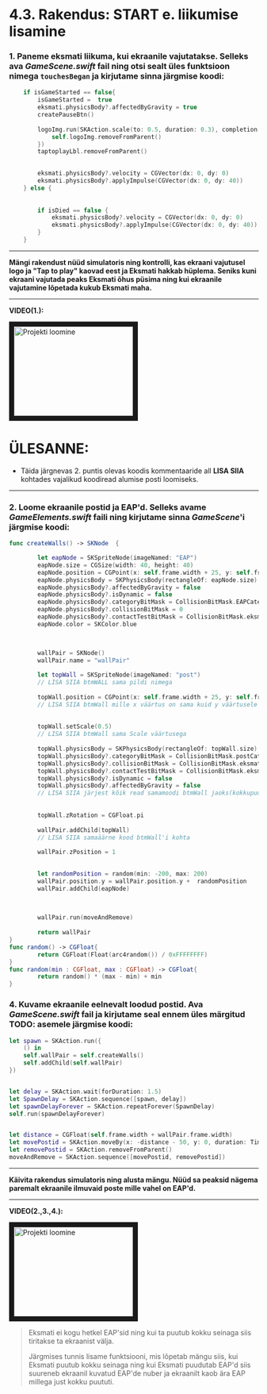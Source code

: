 
# 4.3. Rakendus: START e. liikumise lisamine


### 1. Paneme eksmati liikuma, kui ekraanile vajutatakse. Selleks ava *GameScene.swift* fail ning otsi sealt üles funktsioon nimega ```touchesBegan``` ja kirjutame sinna järgmise koodi:

```swift
    if isGameStarted == false{
        isGameStarted =  true
        eksmati.physicsBody?.affectedByGravity = true
        createPauseBtn()
        
        logoImg.run(SKAction.scale(to: 0.5, duration: 0.3), completion: {
            self.logoImg.removeFromParent()
        })
        taptoplayLbl.removeFromParent()

       
        eksmati.physicsBody?.velocity = CGVector(dx: 0, dy: 0)
        eksmati.physicsBody?.applyImpulse(CGVector(dx: 0, dy: 40))
    } else {
    
 
        if isDied == false {
            eksmati.physicsBody?.velocity = CGVector(dx: 0, dy: 0)
            eksmati.physicsBody?.applyImpulse(CGVector(dx: 0, dy: 40))
        }
    }
```   
---   

**Mängi rakendust nüüd simulatoris ning kontrolli, kas ekraani vajutusel logo ja "Tap to play" kaovad eest ja Eksmati hakkab hüplema. Seniks kuni ekraani vajutada peaks Eksmati õhus püsima ning kui ekraanile vajutamine lõpetada kukub Eksmati maha.**

---

**VIDEO(1.):**

<a href="https://youtu.be/zuuT1pb8cfA
" target="_blank"><img src="http://img.youtube.com/vi/zuuT1pb8cfA/0.jpg" 
alt="Projekti loomine" width="240" height="180" border="10" /></a>

# ÜLESANNE:
* Täida järgnevas 2. puntis olevas koodis kommentaaride all **LISA SIIA** kohtades vajalikud koodiread alumise posti loomiseks.
---

### 2. Loome ekraanile postid ja EAP'd. Selleks avame *GameElements.swift* faili ning kirjutame sinna *GameScene*'i järgmise koodi:

``` swift
func createWalls() -> SKNode  {

        let eapNode = SKSpriteNode(imageNamed: "EAP")
        eapNode.size = CGSize(width: 40, height: 40)
        eapNode.position = CGPoint(x: self.frame.width + 25, y: self.frame.height / 2)
        eapNode.physicsBody = SKPhysicsBody(rectangleOf: eapNode.size)
        eapNode.physicsBody?.affectedByGravity = false
        eapNode.physicsBody?.isDynamic = false
        eapNode.physicsBody?.categoryBitMask = CollisionBitMask.EAPCategory
        eapNode.physicsBody?.collisionBitMask = 0
        eapNode.physicsBody?.contactTestBitMask = CollisionBitMask.eksmatiCategory
        eapNode.color = SKColor.blue
        


        wallPair = SKNode()
        wallPair.name = "wallPair"
        
        let topWall = SKSpriteNode(imageNamed: "post")
        // LISA SIIA btmWALL sama pildi nimega
        
        topWall.position = CGPoint(x: self.frame.width + 25, y: self.frame.height / 2 + 420)
        // LISA SIIA btmWall mille x väärtus on sama kuid y väärtusele mitte ei liideta vaid lahutatakse 420
        
        
        topWall.setScale(0.5)
        // LISA SIIA btmWall sama Scale väärtusega
        
        topWall.physicsBody = SKPhysicsBody(rectangleOf: topWall.size)
        topWall.physicsBody?.categoryBitMask = CollisionBitMask.postCategory
        topWall.physicsBody?.collisionBitMask = CollisionBitMask.eksmatiCategory
        topWall.physicsBody?.contactTestBitMask = CollisionBitMask.eksmatiCategory
        topWall.physicsBody?.isDynamic = false
        topWall.physicsBody?.affectedByGravity = false
        // LISA SIIA järjest kõik read samamoodi btmWall jaoks(kokkupuuted posti ja eksmati kategooriaga ning gravitatsiooni ja liikumise piiramine)
        
        
        topWall.zRotation = CGFloat.pi
        
        wallPair.addChild(topWall)
        // LISA SIIA samaäärne kood btmWall'i kohta
        
        wallPair.zPosition = 1
        

        let randomPosition = random(min: -200, max: 200)
        wallPair.position.y = wallPair.position.y +  randomPosition
        wallPair.addChild(eapNode)
        
        

        wallPair.run(moveAndRemove)
        
        return wallPair
}
func random() -> CGFloat{
        return CGFloat(Float(arc4random()) / 0xFFFFFFFF)
}
func random(min : CGFloat, max : CGFloat) -> CGFloat{
        return random() * (max - min) + min
}
``` 

### 4. Kuvame ekraanile eelnevalt loodud postid. Ava *GameScene.swift* fail ja kirjutame seal ennem üles märgitud **TODO:** asemele  järgmise koodi:

```swift 
let spawn = SKAction.run({
    () in
    self.wallPair = self.createWalls()
    self.addChild(self.wallPair)
})


let delay = SKAction.wait(forDuration: 1.5)
let SpawnDelay = SKAction.sequence([spawn, delay])
let spawnDelayForever = SKAction.repeatForever(SpawnDelay)
self.run(spawnDelayForever)


let distance = CGFloat(self.frame.width + wallPair.frame.width)
let movePostid = SKAction.moveBy(x: -distance - 50, y: 0, duration: TimeInterval(0.008 * distance))
let removePostid = SKAction.removeFromParent()
moveAndRemove = SKAction.sequence([movePostid, removePostid])
``` 
---   

**Käivita rakendus simulatoris ning alusta mängu. Nüüd sa peaksid nägema paremalt ekraanile ilmuvaid poste mille vahel on EAP'd.** 

---

**VIDEO(2.,3.,4.):**

<a href="https://youtu.be/_z-FwQuJikQ
" target="_blank"><img src="http://img.youtube.com/vi/_z-FwQuJikQ/0.jpg" 
alt="Projekti loomine" width="240" height="180" border="10" /></a>

>Eksmati ei kogu hetkel EAP'sid ning kui ta puutub kokku seinaga siis tiritakse ta ekraanist välja. 
>
>Järgmises tunnis lisame funktsiooni, mis lõpetab mängu siis, kui Eksmati puutub kokku seinaga ning kui Eksmati puudutab EAP'd siis suureneb ekraanil kuvatud EAP'de nuber ja ekraanilt kaob ära EAP millega just kokku puututi.
